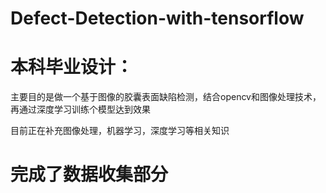 # Defect-Detection-with-tensorflow
# 本科毕业设计：
主要目的是做一个基于图像的胶囊表面缺陷检测，结合opencv和图像处理技术，再通过深度学习训练个模型达到效果

目前正在补充图像处理，机器学习，深度学习等相关知识

# 完成了数据收集部分
